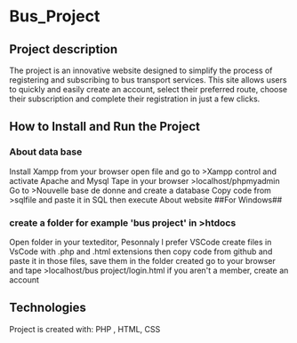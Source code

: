 # Bus_Project

## Project description

The project is an innovative website designed to simplify the process of registering and subscribing to bus transport services.
This site allows users to quickly and easily create an account,
select their preferred route,
choose their subscription and complete their registration in just a few clicks.

## How to Install and Run the Project
### About data base

Install Xampp from your browser
open file and go to >Xampp control and activate Apache and Mysql
Tape in your browser >localhost/phpmyadmin
Go to >Nouvelle base de donne and create a database
Copy code from >sqlfile and paste it in SQL then execute
About website ##For Windows##

### create a folder for example 'bus project' in >htdocs

Open folder in your texteditor, Pesonnaly l prefer VSCode
create files in VsCode with .php and .html extensions then copy code from github and paste it in those files, save them in the folder created
go to your browser and tape >localhost/bus project/login.html
if you aren't a member, create an account
## Technologies

Project is created with: PHP , HTML, CSS
